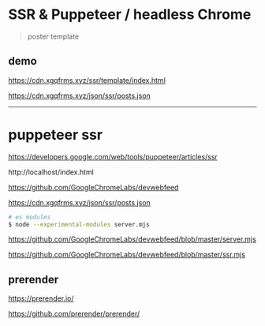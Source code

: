 # SSR & Puppeteer / headless Chrome

> poster template

## demo

https://cdn.xgqfrms.xyz/ssr/template/index.html

https://cdn.xgqfrms.xyz/json/ssr/posts.json

---

# puppeteer ssr

https://developers.google.com/web/tools/puppeteer/articles/ssr

http://localhost/index.html

https://github.com/GoogleChromeLabs/devwebfeed

https://cdn.xgqfrms.xyz/json/ssr/posts.json

```sh
# es modules
$ node --experimental-modules server.mjs

```

https://github.com/GoogleChromeLabs/devwebfeed/blob/master/server.mjs

https://github.com/GoogleChromeLabs/devwebfeed/blob/master/ssr.mjs

## prerender

https://prerender.io/

https://github.com/prerender/prerender/
